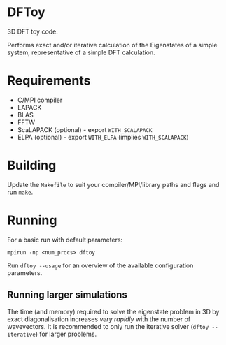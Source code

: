 # DFToy

3D DFT toy code.

Performs exact and/or iterative calculation of the Eigenstates of a simple
system, representative of a simple DFT calculation.

# Requirements
 - C/MPI compiler
 - LAPACK
 - BLAS
 - FFTW
 - ScaLAPACK (optional) - export `WITH_SCALAPACK`
 - ELPA (optional) - export `WITH_ELPA` (implies `WITH_SCALAPACK`)

# Building

Update the `Makefile` to suit your compiler/MPI/library paths and flags and run
`make`.

# Running

For a basic run with default parameters:

`mpirun -np <num_procs> dftoy`

Run `dftoy --usage` for an overview of the available configuration parameters.

## Running larger simulations

The time (and memory) required to solve the eigenstate problem in 3D by exact
diagonalisation increases _very rapidly_ with the number of wavevectors. It is
recommended to only run the iterative solver (`dftoy --iterative`) for larger
problems.

